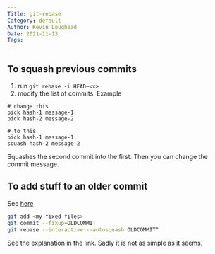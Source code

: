 ```yaml
---  
Title: git-rebase  
Category: default  
Author: Kevin Loughead  
Date: 2021-11-13  
Tags:   
---  
```


## To squash previous <x> commits
1. run `git rebase -i HEAD~<x>`
2. modify the list of commits. Example

```
# change this
pick hash-1 message-1
pick hash-2 message-2

# to this
pick hash-1 message-1
squash hash-2 message-2
```

Squashes the second commit into the first. Then you can change the commit message.

## To add stuff to an older commit
See [here](https://stackoverflow.com/questions/2719579/how-to-add-a-changed-file-to-an-older-not-last-commit-in-git)

```bash
git add <my fixed files>
git commit --fixup=OLDCOMMIT
git rebase --interactive --autosquash OLDCOMMIT^
```

See the explanation in the link. Sadly it is not as simple as it seems. 
